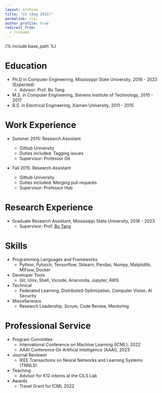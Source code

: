 ```yaml
---
layout: archive
title: "CV (Aug 2022)"
permalink: /cv/
author_profile: true
redirect_from:
  - /resume
---
```


{% include base_path %}

Education
======
* Ph.D in Computer Engineering, Mississippi State University, 2018 - 2023 (Expected)
  * Advisor: Prof. Bo Tang
* M.S. in Computer Engineering, Stevens Institute of Technology, 2015 - 2017
* B.S. in Electrical Engineering, Xiamen University, 2011 - 2015


Work Experience
======
* Summer 2015: Research Assistant
  * Github University
  * Duties included: Tagging issues
  * Supervisor: Professor Git

* Fall 2015: Research Assistant
  * Github University
  * Duties included: Merging pull requests
  * Supervisor: Professor Hub

Research Experience
======
* Graduate Research Assistant, Mississippi State University, 2018 - 2023
  * Supervisor: Prof. [Bo Tang](https://my.ece.msstate.edu/faculty/tang/) 
  <!-- [academicpages template](https://github.com/academicpages/academicpages.github.io) -->

<!-- * Fall 2015: Research Assistant
  * Github University
  * Duties included: Merging pull requests
  * Supervisor: Professor Hub -->

Skills
======
* Programming Languages and Frameworks
  * Python, Pytorch, Tensorflow, Sklearn, Pandas, Numpy, Matplotlib, MlFlow, Docker
* Developer Tools 
  * Git, Unix, Shell, Vscode, Anaconda, Jupyter, AWS
* Technical
  * Federated Learning, Distributed Optimization, Computer Vision, AI Security
* Miscellaneous
  * Research Leadership, Scrum, Code Review, Mentoring

Professional Service
======
* Program Committee
  * International Conference on Machine Learning (ICML), 2022
  * AAAI Conference On Artifical Intelligence (AAAI), 2023
* Journal Reviewer
  * IEEE Transactions on Neural Networks and Learning Systems (TNNLS)
* Teaching
  * Advisor for K12 interns at the CILS Lab
* Awards
  * Travel Grant for ICML 2022

